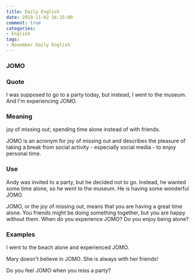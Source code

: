 ```yaml
---
title: Daily English
date: 2019-11-02 16:15:00
comment: true
categories:
- English
tags:
- November Daily English
---
```


### JOMO

### Quote
I was supposed to go to a party today, but instead, I went to the museum. And I'm experiencing JOMO.

### Meaning
joy of missing out; spending time alone instead of with friends.

JOMO is an acronym for joy of missing out and describes the pleasure of taking a break from social activity - especially social media - to enjoy personal time.

### Use
Andy was invited to a party, but he decided not to go. Instead, he wanted some time alone, so he went to the museum. He is having some wonderful JOMO.

JOMO, or the joy of missing out, means that you are having a great time alone. You friends might be doing something together, but you are happy without them. When do you experience JOMO? Do you enjoy being alone?

### Examples
I went to the beach alone and experienced JOMO.

Mary doesn't believe in JOMO. She is always with her friends!

Do you feel JOMO when you miss a party?

